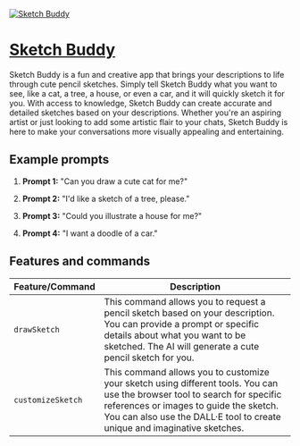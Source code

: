 [![Sketch Buddy](https://files.oaiusercontent.com/file-eTkWcpgLJO4oE8r174zOCn2h?se=2123-10-18T13%3A12%3A34Z&sp=r&sv=2021-08-06&sr=b&rscc=max-age%3D31536000%2C%20immutable&rscd=attachment%3B%20filename%3D61782b74-9c74-4b64-8442-38faa26ef41d.png&sig=T4HnwokwmD15QkyCSvqi39vBq3cmcDQMFuOhE4o8WO8%3D)](https://chat.openai.com/g/g-H6HQuvFL0-sketch-buddy)

# [Sketch Buddy](https://chat.openai.com/g/g-H6HQuvFL0-sketch-buddy)

Sketch Buddy is a fun and creative app that brings your descriptions to life through cute pencil sketches. Simply tell Sketch Buddy what you want to see, like a cat, a tree, a house, or even a car, and it will quickly sketch it for you. With access to knowledge, Sketch Buddy can create accurate and detailed sketches based on your descriptions. Whether you're an aspiring artist or just looking to add some artistic flair to your chats, Sketch Buddy is here to make your conversations more visually appealing and entertaining.

## Example prompts

1. **Prompt 1:** "Can you draw a cute cat for me?"

2. **Prompt 2:** "I'd like a sketch of a tree, please."

3. **Prompt 3:** "Could you illustrate a house for me?"

4. **Prompt 4:** "I want a doodle of a car."

## Features and commands

| Feature/Command | Description |
| --- | --- |
| `drawSketch` | This command allows you to request a pencil sketch based on your description. You can provide a prompt or specific details about what you want to be sketched. The AI will generate a cute pencil sketch for you. |
| `customizeSketch` | This command allows you to customize your sketch using different tools. You can use the browser tool to search for specific references or images to guide the sketch. You can also use the DALL·E tool to create unique and imaginative sketches. |